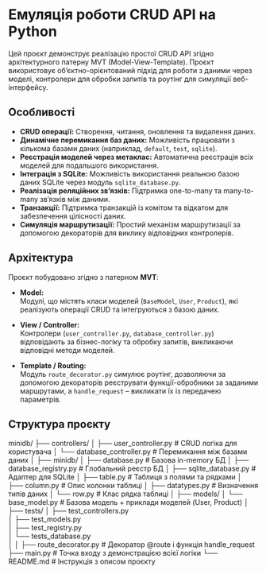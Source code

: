 # Емуляція роботи CRUD API на Python

Цей проєкт демонструє реалізацію простої CRUD API згідно архітектурного патерну MVT (Model-View-Template). Проєкт використовує об’єктно-орієнтований підхід для роботи з даними через моделі, контролери для обробки запитів та роутінг для симуляції веб-інтерфейсу.

## Особливості

- **CRUD операції:** Створення, читання, оновлення та видалення даних.
- **Динамічне перемикання баз даних:** Можливість працювати з кількома базами даних (наприклад, `default`, `test`, `sqlite`).
- **Реєстрація моделей через метаклас:** Автоматична реєстрація всіх моделей для подальшого використання.
- **Інтеграція з SQLite:** Можливість використання реальною базою даних SQLite через модуль `sqlite_database.py`.
- **Реалізація реляційних зв’язків:** Підтримка one-to-many та many-to-many зв’язків між даними.
- **Транзакції:** Підтримка транзакцій із комітом та відкатом для забезпечення цілісності даних.
- **Симуляція маршрутизації:** Простий механізм маршрутизації за допомогою декораторів для виклику відповідних контролерів.

## Архітектура

Проєкт побудовано згідно з патерном **MVT**:

- **Model:**  
  Модулі, що містять класи моделей (`BaseModel`, `User`, `Product`), які реалізують операції CRUD та інтегруються з базою даних.

- **View / Controller:**  
  Контролери (`user_controller.py`, `database_controller.py`) відповідають за бізнес-логіку та обробку запитів, викликаючи відповідні методи моделей.

- **Template / Routing:**  
  Модуль `route_decorator.py` симулює роутінг, дозволяючи за допомогою декораторів реєструвати функції-обробники за заданими маршрутами, а `handle_request` – викликати їх із передачею параметрів.

## Структура проєкту

minidb/
├── controllers/
│   ├── user_controller.py          # CRUD логіка для користувача
│   └── database_controller.py      # Перемикання між базами даних
│
├── minidb/
│   ├── database.py                 # Базова in-memory БД
│   ├── database_registry.py        # Глобальний реєстр БД
│   ├── sqlite_database.py          # Адаптер для SQLite
│   ├── table.py                    # Таблиця з полями та рядками
│   ├── column.py                   # Опис колонки таблиці
│   ├── datatypes.py                # Визначення типів даних
│   └── row.py                      # Клас рядка таблиці
│
├── models/
│   └── base_model.py               # Базова модель + приклади моделей (User, Product)
│
├── tests/
│   ├── test_controllers.py                    
│   ├── test_models.py                   
│   ├── test_registry.py                
│   └── tests_database.py                      
│
│
├── route_decorator.py              # Декоратор @route і функція handle_request
├── main.py                         # Точка входу з демонстрацією всієї логіки
└── README.md                       # Інструкція з описом проєкту
